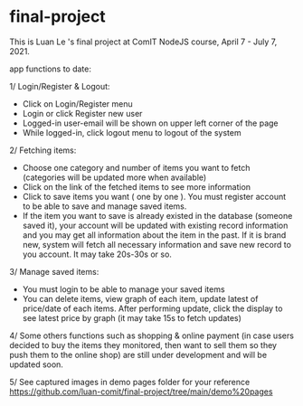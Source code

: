 # final-project

This is Luan Le 's final project at ComIT NodeJS course, April 7 - July 7, 2021.

app functions to date:

1/ Login/Register & Logout:
  + Click on Login/Register menu
  + Login or click Register new user
  + Logged-in user-email will be shown on upper left corner of the page
  + While logged-in, click logout menu to logout of the system

2/ Fetching items:
  + Choose one category and number of items you want to fetch (categories will be updated more when available)
  + Click on the link of the fetched items to see more information
  + Click to save items you want ( one by one ). You must register account to be able to save and manage saved items.
  + If the item you want to save is already existed in the database (someone saved it), your account will be updated with existing record information and you may get all information about the item in the past. If it is brand new, system will fetch all necessary information and save new record to you account. It may take 20s-30s or so.

3/ Manage saved items:
  + You must login to be able to manage your saved items
  + You can delete items, view graph of each item, update latest of price/date of each items. After performing update, click the display to see latest price by graph (it may take 15s to fetch updates)

4/ Some others functions such as shopping & online payment (in case users decided to buy the items they monitored, then want to sell them so they push them to the online shop) are still under development and will be updated soon.

5/ See captured images in demo pages folder for your reference https://github.com/luan-comit/final-project/tree/main/demo%20pages

